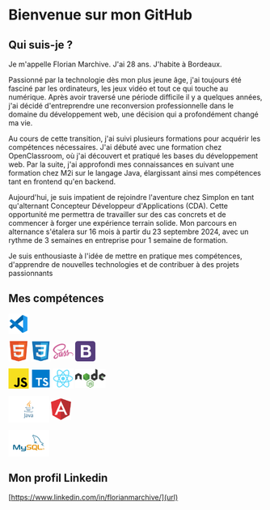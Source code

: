 # Bienvenue sur mon GitHub

## Qui suis-je ?

Je m'appelle Florian Marchive. J'ai 28 ans. J'habite à Bordeaux.

Passionné par la technologie dès mon plus jeune âge, j'ai toujours été fasciné par les ordinateurs, les jeux vidéo et tout ce qui touche au numérique. Après avoir traversé une période difficile il y a quelques années, j'ai décidé d'entreprendre une reconversion professionnelle dans le domaine du développement web, une décision qui a profondément changé ma vie.

Au cours de cette transition, j'ai suivi plusieurs formations pour acquérir les compétences nécessaires. J'ai débuté avec une formation chez OpenClassroom, où j'ai découvert et pratiqué les bases du développement web. Par la suite, j'ai approfondi mes connaissances en suivant une formation chez M2i sur le langage Java, élargissant ainsi mes compétences tant en frontend qu'en backend.

Aujourd'hui, je suis impatient de rejoindre l'aventure chez Simplon en tant qu'alternant Concepteur Développeur d'Applications (CDA). Cette opportunité me permettra de travailler sur des cas concrets et de commencer à forger une expérience terrain solide. Mon parcours en alternance s'étalera sur 16 mois à partir du 23 septembre 2024, avec un rythme de 3 semaines en entreprise pour 1 semaine de formation.

Je suis enthousiaste à l'idée de mettre en pratique mes compétences, d'apprendre de nouvelles technologies et de contribuer à des projets passionnants

## Mes compétences

<img align="center" alt="vscode=" width="40px" src="./IMG/vscode.svg" />


<img align="center" alt="html" width="40px" src="./IMG/html.svg" /> <img align="center" alt="css" width="40px" src="./IMG/css3.svg" /> <img align="center" alt="sass" width="40px" src="./IMG/sass.svg" /> <img align="center" alt="bootstrap" width="40px" src="./IMG/bootstrap.svg" />


<img align="center" alt="javascript" width="40px" src="./IMG/javascript.svg" /> <img align="center" alt="typescript" width="40px" src="./IMG/typescript.svg" /> <img align="center" alt="react" width="40px" src="./IMG/react.svg" /> <img align="center" alt="nodeJs" width="60px" src="./IMG/nodejs.svg" />


<img align="center" alt="java" width="80px" src="./IMG/Java.svg" /> <img align="center" alt="angular" width="40px" src="./IMG/angular.svg" />


<img align="center" alt="mysql" width="80px" src="./IMG/mysql.svg" /> 

## Mon profil Linkedin 
[https://www.linkedin.com/in/florianmarchive/](url)
